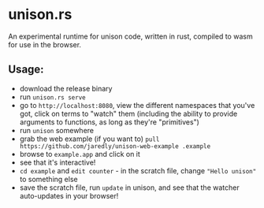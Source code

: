 # unison.rs

An experimental runtime for unison code, written in rust, compiled to wasm for use in the browser.

## Usage:

- download the release binary
- run `unison.rs serve`
- go to `http://localhost:8080`, view the different namespaces that you've got, click on terms to "watch" them (including the ability to provide arguments to functions, as long as they're "primitives")
- run `unison` somewhere
- grab the web example (if you want to) `pull https://github.com/jaredly/unison-web-example .example`
- browse to `example.app` and click on it
- see that it's interactive!
- `cd example` and `edit counter` - in the scratch file, change `"Hello unison"` to something else
- save the scratch file, run `update` in unison, and see that the watcher auto-updates in your browser!